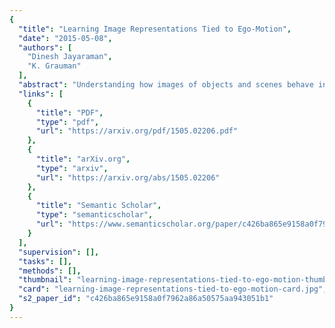 ```yaml
---
{
  "title": "Learning Image Representations Tied to Ego-Motion",
  "date": "2015-05-08",
  "authors": [
    "Dinesh Jayaraman",
    "K. Grauman"
  ],
  "abstract": "Understanding how images of objects and scenes behave in response to specific ego-motions is a crucial aspect of proper visual development, yet existing visual learning methods are conspicuously disconnected from the physical source of their images. We propose to exploit proprioceptive motor signals to provide unsupervised regularization in convolutional neural networks to learn visual representations from egocentric video. Specifically, we enforce that our learned features exhibit equivariance, i.e, they respond predictably to transformations associated with distinct ego-motions. With three datasets, we show that our unsupervised feature learning approach significantly outperforms previous approaches on visual recognition and next-best-view prediction tasks. In the most challenging test, we show that features learned from video captured on an autonomous driving platform improve large-scale scene recognition in static images from a disjoint domain.",
  "links": [
    {
      "title": "PDF",
      "type": "pdf",
      "url": "https://arxiv.org/pdf/1505.02206.pdf"
    },
    {
      "title": "arXiv.org",
      "type": "arxiv",
      "url": "https://arxiv.org/abs/1505.02206"
    },
    {
      "title": "Semantic Scholar",
      "type": "semanticscholar",
      "url": "https://www.semanticscholar.org/paper/c426ba865e9158a0f7962a86a50575aa943051b1"
    }
  ],
  "supervision": [],
  "tasks": [],
  "methods": [],
  "thumbnail": "learning-image-representations-tied-to-ego-motion-thumb.jpg",
  "card": "learning-image-representations-tied-to-ego-motion-card.jpg",
  "s2_paper_id": "c426ba865e9158a0f7962a86a50575aa943051b1"
}
---
```



